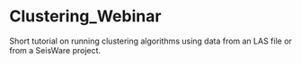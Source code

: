 # Clustering_Webinar

Short tutorial on running clustering algorithms using data from an LAS file or from a SeisWare project.
